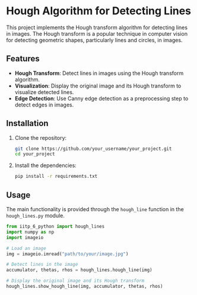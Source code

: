 # Hough Algorithm for Detecting Lines

This project implements the Hough transform algorithm for detecting lines in images. The Hough transform is a popular technique in computer vision for detecting geometric shapes, particularly lines and circles, in images.

## Features

- **Hough Transform**: Detect lines in images using the Hough transform algorithm.
- **Visualization**: Display the original image and its Hough transform to visualize detected lines.
- **Edge Detection**: Use Canny edge detection as a preprocessing step to detect edges in images.

## Installation

1. Clone the repository:

    ```bash
    git clone https://github.com/your_username/your_project.git
    cd your_project
    ```

2. Install the dependencies:

    ```bash
    pip install -r requirements.txt
    ```

## Usage

The main functionality is provided through the `hough_line` function in the `hough_lines.py` module.

```python
from iitp_6_python import hough_lines
import numpy as np
import imageio

# Load an image
img = imageio.imread("path/to/your/image.jpg")

# Detect lines in the image
accumulator, thetas, rhos = hough_lines.hough_line(img)

# Display the original image and its Hough transform
hough_lines.show_hough_line(img, accumulator, thetas, rhos)
